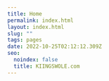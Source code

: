 ```yaml
---
title: Home
permalink: index.html
layout: index.html
slug: ""
tags: pages
date: 2022-10-25T02:12:12.309Z
seo:
  noindex: false
  title: KIINGSWOLE.com
---
```

